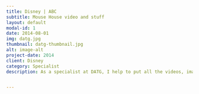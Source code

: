 ```yaml
---
title: Disney | ABC 
subtitle: Mouse House video and stuff
layout: default
modal-id: 1
date: 2014-08-01
img: datg.jpg
thumbnail: datg-thumbnail.jpg
alt: image-alt
project-date: 2014
client: Disney
category: Specialist
description: As a specialist at DATG, I help to put all the videos, images, and slideshows in to the streaming media apps for ABC, Freeform, Disney, Disney XD, and Disney Junior.  I also deal with onboarding new cable companies and troubleshooting issues with our CMSes.


---
```

